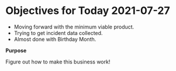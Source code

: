 # Objectives for Today 2021-07-27

- Moving forward with the minimum viable product.
- Trying to get incident data collected.
- Almost done with Birthday Month.

**Purpose**

Figure out how to make this business work!

